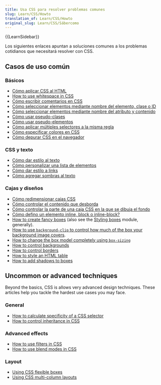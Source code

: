 ```yaml
---
title: Usa CSS para resolver problemas comunes
slug: Learn/CSS/Howto
translation_of: Learn/CSS/Howto
original_slug: Learn/CSS/Sábercomo
---
```


{{LearnSidebar}}

Los siguientes enlaces apuntan a soluciones comunes a los problemas cotidianos que necesitará resolver con CSS.

## Casos de uso común

### Básicos

- [Cómo aplicar CSS al HTML](/es/Learn/CSS/Introduction_to_CSS/How_CSS_works#How_to_apply_your_CSS_to_your_HTML)
- [How to use whitespace in CSS](/es/Learn/CSS/Introduction_to_CSS/Syntax#White_space)
- [Cómo escribir comentarios en CSS](/es/Learn/CSS/Introduction_to_CSS/Syntax#Comments)
- [Cómo seleccionar elementos mediante nombre del elemento, clase o ID](/es/Learn/CSS/Introduction_to_CSS/Selectors#Simple_selectors)
- [Cómo seleccionar elementos mediante nombre del atributo y contenido](/es/Learn/CSS/Introduction_to_CSS/Selectors#Attribute_selectors)
- [Cómo usar pseudo-clases](/es/Learn/CSS/Introduction_to_CSS/Selectors#Pseudo-classes)
- [Cómo usar pseudo-elementos](/es/Learn/CSS/Introduction_to_CSS/Selectors#Pseudo-elements)
- [Cómo aplicar múltiples selectores a la misma regla](/es/Learn/CSS/Introduction_to_CSS/Selectors#Multiple_selectors_on_one_rule)
- [Cómo especificar colores en CSS](/es/Learn/CSS/Introduction_to_CSS/Values_and_units#Colors)
- [Cómo depurar CSS en el navegador](/es/Learn/CSS/Introduction_to_CSS/Debugging_CSS#Inspecting_the_DOM_and_CSS)

### CSS y texto

- [Cómo dar estilo al texto](/es/docs/Learn/CSS/Styling_text/Fundamentals)
- [Cómo personalizar una lista de elementos](/es/docs/Learn/CSS/Styling_text/Styling_lists)
- [Cómo dar estilo a links](/es/Learn/CSS/Styling_text/Styling_links)
- [Cómo agregar sombras al texto](/es/Learn/CSS/Styling_text/Fundamentals#Text_drop_shadows)

### Cajas y diseños

- [Cómo redimensionar cajas CSS](/es/Learn/CSS/Introduction_to_CSS/Box_model#Box_properties)
- [Cómo controlar el contenido que desborda](/es/Learn/CSS/Introduction_to_CSS/Box_model#Overflow)
- [Cómo controlar la parte de una caja CSS en la que se dibuja el fondo](/es/Learn/CSS/Introduction_to_CSS/Box_model#Background_clip)
- [Cómo defino un elemento inline, block o inline-block?](/es/Learn/CSS/Introduction_to_CSS/Box_model#Types_of_CSS_boxes)
- [How to create fancy boxes](/es/docs/Learn/CSS/Howto/create_fancy_boxes) (also see the [Styling boxes](/es/docs/Learn/CSS/Styling_boxes) module, generally).
- [How to use `background-clip` to control how much of the box your background image covers](/es/Learn/CSS/Introduction_to_CSS/Box_model#Background_clip).
- [How to change the box model completely using `box-sizing`](/es/Learn/CSS/Styling_boxes/Box_model_recap#Changing_the_box_model_completely)
- [How to control backgrounds](/es/Learn/CSS/Styling_boxes/Backgrounds)
- [How to control borders](/es/Learn/CSS/Styling_boxes/Borders)
- [How to style an HTML table](/es/Learn/CSS/Styling_boxes/Styling_tables)
- [How to add shadows to boxes](/es/Learn/CSS/Styling_boxes/Advanced_box_effects#Box_shadows)

## Uncommon or advanced techniques

Beyond the basics, CSS is allows very advanced design techniques. These articles help you tackle the hardest use cases you may face.

### General

- [How to calculate specificity of a CSS selector](/es/Learn/CSS/Introduction_to_CSS/Cascade_and_inheritance#Specificity)
- [How to control inheritance in CSS](/es/Learn/CSS/Introduction_to_CSS/Cascade_and_inheritance#Controlling_inheritance)

### Advanced effects

- [How to use filters in CSS](/es/Learn/CSS/Styling_boxes/Advanced_box_effects#Filters)
- [How to use blend modes in CSS](/es/Learn/CSS/Styling_boxes/Advanced_box_effects#Blend_modes)

### Layout

- [Using CSS flexible boxes](/es/docs/Web/Guide/CSS/Flexible_boxes)
- [Using CSS multi-column layouts](/es/docs/Web/Guide/CSS/Using_multi-column_layouts)
